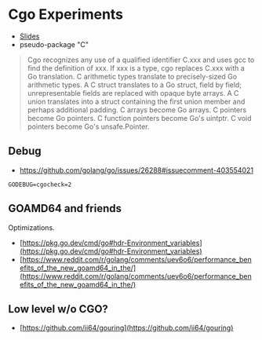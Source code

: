 # Cgo Experiments

* [Slides](Slides.md)
* pseudo-package "C"

> Cgo recognizes any use of a qualified identifier C.xxx and uses gcc to
find the definition of xxx.  If xxx is a type, cgo replaces C.xxx with a Go
translation.  C arithmetic types translate to precisely-sized Go arithmetic
types.  A C struct translates to a Go struct, field by field; unrepresentable
fields are replaced with opaque byte arrays.  A C union translates into a
struct containing the first union member and perhaps additional padding.  C
arrays become Go arrays.  C pointers become Go pointers.  C function pointers
become Go's uintptr.  C void pointers become Go's unsafe.Pointer.

## Debug

* https://github.com/golang/go/issues/26288#issuecomment-403554021

```
GODEBUG=cgocheck=2
```

## GOAMD64 and friends

Optimizations.

* [https://pkg.go.dev/cmd/go#hdr-Environment_variables](https://pkg.go.dev/cmd/go#hdr-Environment_variables)
* [https://www.reddit.com/r/golang/comments/uev6o6/performance_benefits_of_the_new_goamd64_in_the/](https://www.reddit.com/r/golang/comments/uev6o6/performance_benefits_of_the_new_goamd64_in_the/)

## Low level w/o CGO?

* [https://github.com/ii64/gouring](https://github.com/ii64/gouring)
